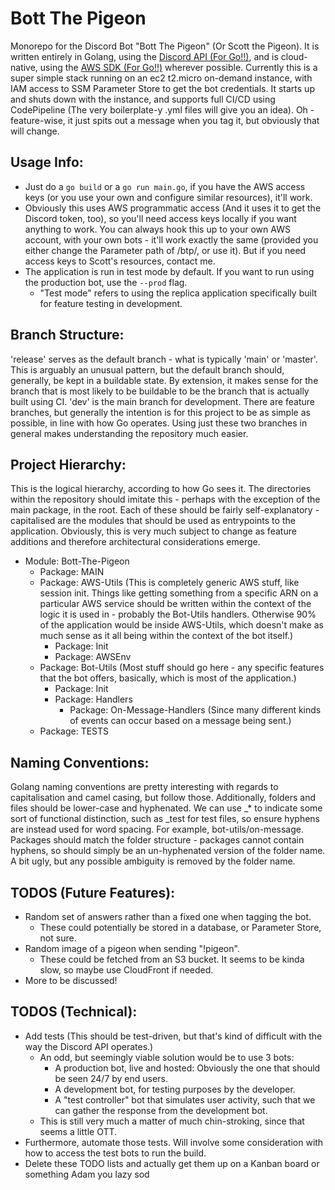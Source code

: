 # Bott The Pigeon

Monorepo for the Discord Bot "Bott The Pigeon" (Or Scott the Pigeon). It is written entirely in Golang, using the [Discord API (For Go!!)](https://github.com/bwmarrin/discordgo), and is cloud-native, using the [AWS SDK (For Go!!)](https://github.com/aws/aws-sdk-go) wherever possible. Currently this is a super simple stack running on an ec2 t2.micro on-demand instance, with IAM access to SSM Parameter Store to get the bot credentials. It starts up and shuts down with the instance, and supports full CI/CD using CodePipeline (The very boilerplate-y .yml files will give you an idea). Oh - feature-wise, it just spits out a message when you tag it, but obviously that will change.

## Usage Info:
 - Just do a `go build` or a `go run main.go`, if you have the AWS access keys (or you use your own and configure similar resources), it'll work.
 - Obviously this uses AWS programmatic access (And it uses it to get the Discord token, too), so you'll need access keys locally if you want anything to work. You can always hook this up to your own AWS account, with your own bots - it'll work exactly the same (provided you either change the Parameter path of /btp/, or use it). But if you need access keys to Scott's resources, contact me.
 - The application is run in test mode by default. If you want to run using the production bot, use the `--prod` flag.
    - "Test mode" refers to using the replica application specifically built for feature testing in development.

## Branch Structure:
 'release' serves as the default branch - what is typically 'main' or 'master'. This is arguably an unusual pattern, but the default branch should, generally, be kept in a buildable state. By extension, it makes sense for the branch that is most likely to be buildable to be the branch that is actually built using CI. 
 'dev' is the main branch for development. There are feature branches, but generally the intention is for this project to be as simple as possible, in line with how Go operates. Using just these two branches in general makes understanding the repository much easier.

## Project Hierarchy:
 This is the logical hierarchy, according to how Go sees it. The directories within the repository should imitate this - perhaps with the exception of the main package, in the root. Each of these should be fairly self-explanatory - capitalised are the modules that should be used as entrypoints to the application. Obviously, this is very much subject to change as feature additions and therefore architectural considerations emerge.
 - Module: Bott-The-Pigeon
   - Package: MAIN
   - Package: AWS-Utils (This is completely generic AWS stuff, like session init. Things like getting something from a specific ARN on a particular AWS service should be written within the context of the logic it is used in - probably the Bot-Utils handlers. Otherwise 90% of the application would be inside AWS-Utils, which doesn't make as much sense as it all being within the context of the bot itself.)
      - Package: Init
      - Package: AWSEnv
   - Package: Bot-Utils (Most stuff should go here - any specific features that the bot offers, basically, which is most of the application.)
      - Package: Init
      - Package: Handlers
         - Package: On-Message-Handlers (Since many different kinds of events can occur based on a message being sent.)
   - Package: TESTS

## Naming Conventions:
 Golang naming conventions are pretty interesting with regards to capitalisation and camel casing, but follow those. Additionally, folders and files should be lower-case and hyphenated. We can use _* to indicate some sort of functional distinction, such as _test for test files, so ensure hyphens are instead used for word spacing. For example, bot-utils/on-message. Packages should match the folder structure - packages cannot contain hyphens, so should simply be an un-hyphenated version of the folder name. A bit ugly, but any possible ambiguity is removed by the folder name.

## TODOS (Future Features):
 - Random set of answers rather than a fixed one when tagging the bot.
    - These could potentially be stored in a database, or Parameter Store, not sure.
 - Random image of a pigeon when sending "!pigeon".
    - These could be fetched from an S3 bucket. It seems to be kinda slow, so maybe use CloudFront if needed.
 - More to be discussed!

## TODOS (Technical):
 - Add tests (This should be test-driven, but that's kind of difficult with the way the Discord API operates.)
    - An odd, but seemingly viable solution would be to use 3 bots:
        - A production bot, live and hosted: Obviously the one that should be seen 24/7 by end users.
        - A development bot, for testing purposes by the developer. 
        - A "test controller" bot that simulates user activity, such that we can gather the response from the development bot.
    - This is still very much a matter of much chin-stroking, since that seems a little OTT.
 - Furthermore, automate those tests. Will involve some consideration with how to access the test bots to run the build.
 - Delete these TODO lists and actually get them up on a Kanban board or something Adam you lazy sod
